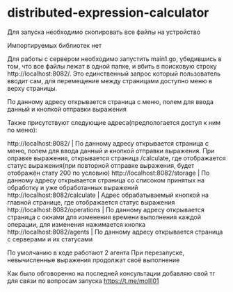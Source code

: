# distributed-expression-calculator

Для запуска необходимо скопировать все файлы на устройство 

Импортируемых библиотек нет

Для работы с сервером необходимо запустить main1.go, убедившись в том, что все файлы лежат в одной папке, и вбить в поисковую строку http://localhost:8082/.
Это единственный запрос который пользователь вводит сам, для перемещение между страницами доступно меню в верху страницы.

По данному адресу открывается страница с меню, полем для ввода данный и кнопкой отправки выражения

Также присутствуют следующие адреса(предпологается доступ к ним по меню):

http://localhost:8082/              | По данному адресу открывается страница с меню, полем для ввода данный и кнопкой отправки выражения. При оправке выражения, открывается страница /calculate, где отображается статус выражения(при повторной отправке выражения, будет отображён стату 200 по условию)
http://localhost:8082/storage       | По данному адресу открывается страница со списоком принятых на обработку и уже обработанных выражений
http://localhost:8082/calculate     | Адрес обрабатываемый кнопкой на главной странице, где отображается статус выражения
http://localhost:8082/operations    | По данному адресу открывается страница с окнами для изменения времени выполнения каждой операции, для изменения нажимается кнопка
http://localhost:8082/agents        | По данному адресу открывается страница с серверами и их статусами

По умолчанию в коде работают 2 агента
При перезапуске, невычисленные выражения продолжат своё выполнение

Как было обговоренно на последней консультации добавляю свой тг для связи по вопросам запуска https://t.me/molll01
